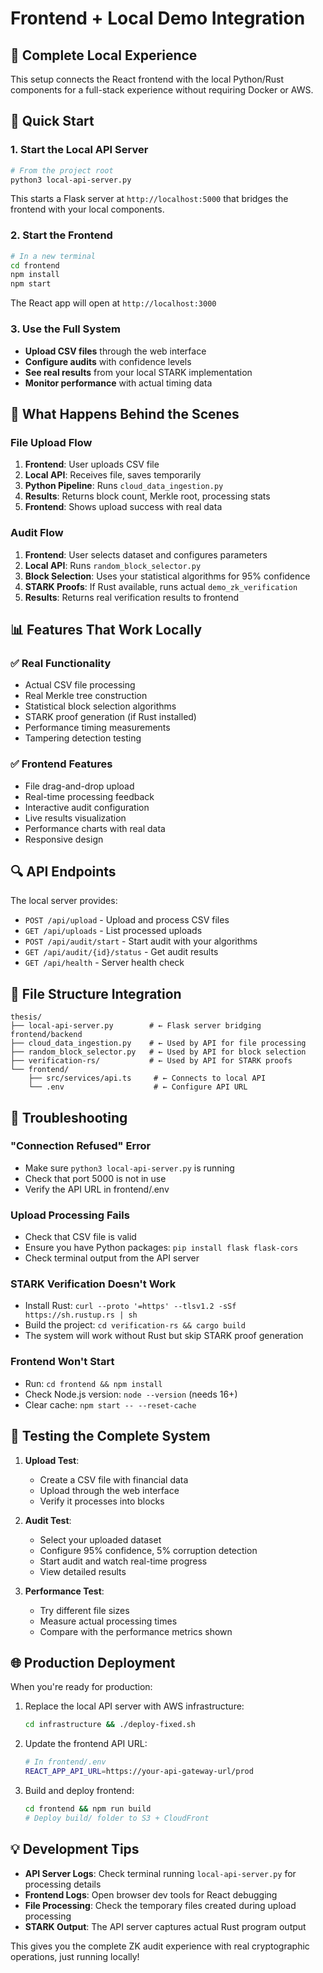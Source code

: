 # Frontend + Local Demo Integration

## 🎯 Complete Local Experience

This setup connects the React frontend with the local Python/Rust components for a full-stack experience without requiring Docker or AWS.

## 🚀 Quick Start

### 1. Start the Local API Server
```bash
# From the project root
python3 local-api-server.py
```
This starts a Flask server at `http://localhost:5000` that bridges the frontend with your local components.

### 2. Start the Frontend
```bash
# In a new terminal
cd frontend
npm install
npm start
```
The React app will open at `http://localhost:3000`

### 3. Use the Full System
- **Upload CSV files** through the web interface
- **Configure audits** with confidence levels
- **See real results** from your local STARK implementation
- **Monitor performance** with actual timing data

## 🔧 What Happens Behind the Scenes

### File Upload Flow
1. **Frontend**: User uploads CSV file
2. **Local API**: Receives file, saves temporarily
3. **Python Pipeline**: Runs `cloud_data_ingestion.py` 
4. **Results**: Returns block count, Merkle root, processing stats
5. **Frontend**: Shows upload success with real data

### Audit Flow
1. **Frontend**: User selects dataset and configures parameters
2. **Local API**: Runs `random_block_selector.py`
3. **Block Selection**: Uses your statistical algorithms for 95% confidence
4. **STARK Proofs**: If Rust available, runs actual `demo_zk_verification`
5. **Results**: Returns real verification results to frontend

## 📊 Features That Work Locally

### ✅ **Real Functionality**
- Actual CSV file processing
- Real Merkle tree construction  
- Statistical block selection algorithms
- STARK proof generation (if Rust installed)
- Performance timing measurements
- Tampering detection testing

### ✅ **Frontend Features** 
- File drag-and-drop upload
- Real-time processing feedback
- Interactive audit configuration
- Live results visualization
- Performance charts with real data
- Responsive design

## 🔍 API Endpoints

The local server provides:

- `POST /api/upload` - Upload and process CSV files
- `GET /api/uploads` - List processed uploads
- `POST /api/audit/start` - Start audit with your algorithms
- `GET /api/audit/{id}/status` - Get audit results
- `GET /api/health` - Server health check

## 📁 File Structure Integration

```
thesis/
├── local-api-server.py        # ← Flask server bridging frontend/backend
├── cloud_data_ingestion.py    # ← Used by API for file processing
├── random_block_selector.py   # ← Used by API for block selection
├── verification-rs/           # ← Used by API for STARK proofs
└── frontend/
    ├── src/services/api.ts     # ← Connects to local API
    └── .env                    # ← Configure API URL
```

## 🐛 Troubleshooting

### "Connection Refused" Error
- Make sure `python3 local-api-server.py` is running
- Check that port 5000 is not in use
- Verify the API URL in frontend/.env

### Upload Processing Fails  
- Check that CSV file is valid
- Ensure you have Python packages: `pip install flask flask-cors`
- Check terminal output from the API server

### STARK Verification Doesn't Work
- Install Rust: `curl --proto '=https' --tlsv1.2 -sSf https://sh.rustup.rs | sh`
- Build the project: `cd verification-rs && cargo build`
- The system will work without Rust but skip STARK proof generation

### Frontend Won't Start
- Run: `cd frontend && npm install`
- Check Node.js version: `node --version` (needs 16+)
- Clear cache: `npm start -- --reset-cache`

## 🎯 Testing the Complete System

1. **Upload Test**:
   - Create a CSV file with financial data
   - Upload through the web interface
   - Verify it processes into blocks

2. **Audit Test**:
   - Select your uploaded dataset
   - Configure 95% confidence, 5% corruption detection  
   - Start audit and watch real-time progress
   - View detailed results

3. **Performance Test**:
   - Try different file sizes
   - Measure actual processing times
   - Compare with the performance metrics shown

## 🌐 Production Deployment

When you're ready for production:

1. Replace the local API server with AWS infrastructure:
   ```bash
   cd infrastructure && ./deploy-fixed.sh
   ```

2. Update the frontend API URL:
   ```bash
   # In frontend/.env
   REACT_APP_API_URL=https://your-api-gateway-url/prod
   ```

3. Build and deploy frontend:
   ```bash
   cd frontend && npm run build
   # Deploy build/ folder to S3 + CloudFront
   ```

## 💡 Development Tips

- **API Server Logs**: Check terminal running `local-api-server.py` for processing details
- **Frontend Logs**: Open browser dev tools for React debugging
- **File Processing**: Check the temporary files created during upload processing
- **STARK Output**: The API server captures actual Rust program output

This gives you the complete ZK audit experience with real cryptographic operations, just running locally!